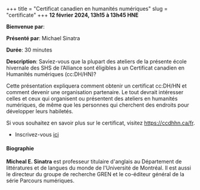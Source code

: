 +++
title = "Certificat canadien en humanités numériques"
slug = "certificate"
+++
**12 février 2024, 13h15 à 13h45 HNE**

**Bienvenue par**: 

**Présenté par**: Michael Sinatra

**Durée**: 30 minutes

**Description**: Saviez-vous que la plupart des ateliers de la
présente école hivernale des SHS de l’Alliance sont éligibles
à un Certificat canadien en Humanités numériques (cc:DH/HN)?

Cette présentation expliquera comment obtenir un certificat
cc:DH/HN et comment devenir une organisation partenaire.
Le tout devrait intéresser celles et ceux qui organisent ou
présentent des ateliers en humanités numériques, de même que les
personnes qui cherchent des endroits pour développer leurs habiletés.

Si vous souhaitez en savoir plus sur le certificat,
visitez https://ccdhhn.ca/fr.

* Inscrivez-vous [ici](https://docs.google.com/forms/d/e/1FAIpQLSfA-hrSIZrCyq7jeLJTDU_Nh9QA3UuhWhYTqvIkmfk-KDEDoQ/viewform)

#### Biographie

**Micheal E. Sinatra** est professeur titulaire d'anglais au Département
de littératures et de langues du monde de l'Université de Montréal.
Il est aussi le directeur du groupe de recherche GREN et
le co-éditeur général de la série Parcours numériques.
